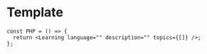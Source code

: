 # Template

```tsx
const PHP = () => {
  return <Learning language="" description="" topics={[]} />;
};
```
